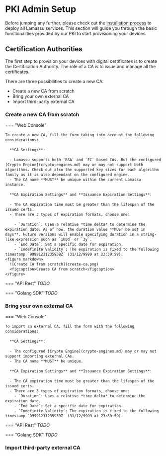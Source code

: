 # PKI Admin Setup

Before jumping any further, please check out the [installation process](/setup)
to deploy all Lamassu services. This section will guide you through the basic
functionalities provided by our PKI to start provisioning your devices.

## Certification Authorities

The first step to provision your devices with digital certificates is to create
the Certification Authority. The role of a CA is to issue and manage all the
certificates.

There are three possibilities to create a new CA:
  - Create a new CA from scratch
  - Bring your own external CA
  - Import third-party external CA

### Create a new CA from scratch
=== "Web Console"

    To create a new CA, fill the form taking into account the following considerations:

      **CA Settings**:

      - Lamassu supports both `RSA` and `EC` based CAs. But the configured [Crypto Engine](crypto-engines.md) may or may not support both algorithms. Check out also the supported key sizes for each algorithm family as it is also dependant on the configured engine.
      - The CA name **MUST** be unique within the current Lamassu instance.

      **CA Expiration Settings** and **Issuance Expiration Settings**:

      - The CA expiration time must be greater than the lifespan of the issued certs.
      - There are 3 types of expiration formats, choose one:

        - `Duration`: Uses a relative *time delta* to determine the expiration date. As of now, the duration value **MUST be set in days**. Future versions will enable specifying duration in a string-like expression such as `100d` or `3y`.
        - `End Date`: Set a specific date for expiration.
        - `Indefinite Validity`: The expiration is fixed to the following timestamp `99991231235959Z` (31/12/9999 at 23:59:59).
    <figure markdown>
      ![Create CA from scratch](create-ca.png)
      <figcaption>Create CA from scratch</figcaption>
    </figure>



=== "API Rest"
    *TODO*

=== "Golang SDK"
    *TODO*

### Bring your own external CA

=== "Web Console"

    To import an external CA, fill the form with the following considerations:

      **CA Settings**:

      - The configured [Crypto Engine](crypto-engines.md) may or may not support importing external CAs.
      - The CA name **MUST** be unique.

      **CA Expiration Settings** and **Issuance Expiration Settings**:

      - The CA expiration time must be greater than the lifespan of the issued certs.
      - There are 3 types of expiration formats, choose one:
        - `Duration`: Uses a relative *time delta* to determine the expiration date.
        - `End Date`: Set a specific date for expiration.
        - `Indefinite Validity`: The expiration is fixed to the following timestamp `99991231235959Z` (31/12/9999 at 23:59:59).


=== "API Rest"
    *TODO*

=== "Golang SDK"
    *TODO*


### Import third-party external CA

